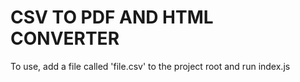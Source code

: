 # CSV TO PDF AND HTML CONVERTER

To use, add a file called 'file.csv' to the project root and run index.js 
